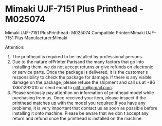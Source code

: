 # Mimaki UJF-7151 Plus Printhead - M025074

Mimaki UJF-7151 PlusPrinthead- M025074
Compatible Printer:Mimaki UJF-7151 Plus
Manufacturer:Mimaki

Attention:
1. The printhead is required to be installed by professional persons.
2. Due to the nature ofPrinter Partsand the many factors that go into installing them, we do not accept returns or give refunds on electronic or service parts. Once the package is delivered, it is the customer s responsibility to check the package for damage. If there is any visible damage on the package, please refuse the shipment and call us at +86 13631292010 or send email to qilifirm@gmail.com.
3. Please seriously pay attention on information of printhead model while purchasing from us. Once received your item, please inspect if the printhead matches up with the model you required.If you have any problems, it is very important that contact us as soon as possible before installing it onto machine. Please be aware that we don t accept any return and refund once the printhead is installed on the machine.
